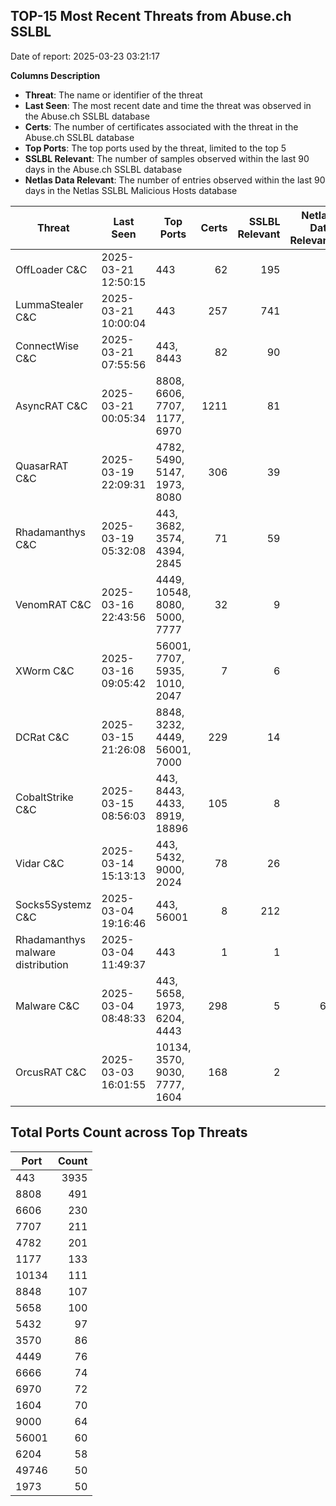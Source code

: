 ## TOP-15 Most Recent Threats from Abuse.ch SSLBL
Date of report: 2025-03-23 03:21:17

**Columns Description**
- **Threat**: The name or identifier of the threat
- **Last Seen**: The most recent date and time the threat was observed in the Abuse.ch SSLBL database
- **Certs**: The number of certificates associated with the threat in the Abuse.ch SSLBL database
- **Top Ports**: The top ports used by the threat, limited to the top 5
- **SSLBL Relevant**: The number of samples observed within the last 90 days in the Abuse.ch SSLBL database
- **Netlas Data Relevant**: The number of entries observed within the last 90 days in the Netlas SSLBL Malicious Hosts database



| Threat                     | Last Seen           | Top Ports          | Certs        | SSLBL Relevant   | Netlas Data Relevant  |
|----------------------------|---------------------|--------------------|-------------:|-----------------:|----------------------:|
| OffLoader C&C              | 2025-03-21 12:50:15 | 443 | 62 | 195 | 1 |
| LummaStealer C&C           | 2025-03-21 10:00:04 | 443 | 257 | 741 | 0 |
| ConnectWise C&C            | 2025-03-21 07:55:56 | 443, 8443 | 82 | 90 | 1 |
| AsyncRAT C&C               | 2025-03-21 00:05:34 | 8808, 6606, 7707, 1177, 6970 | 1211 | 81 | 0 |
| QuasarRAT C&C              | 2025-03-19 22:09:31 | 4782, 5490, 5147, 1973, 8080 | 306 | 39 | 0 |
| Rhadamanthys C&C           | 2025-03-19 05:32:08 | 443, 3682, 3574, 4394, 2845 | 71 | 59 | 0 |
| VenomRAT C&C               | 2025-03-16 22:43:56 | 4449, 10548, 8080, 5000, 7777 | 32 | 9 | 0 |
| XWorm C&C                  | 2025-03-16 09:05:42 | 56001, 7707, 5935, 1010, 2047 | 7 | 6 | 0 |
| DCRat C&C                  | 2025-03-15 21:26:08 | 8848, 3232, 4449, 56001, 7000 | 229 | 14 | 0 |
| CobaltStrike C&C           | 2025-03-15 08:56:03 | 443, 8443, 4433, 8919, 18896 | 105 | 8 | 5 |
| Vidar C&C                  | 2025-03-14 15:13:13 | 443, 5432, 9000, 2024 | 78 | 26 | 5 |
| Socks5Systemz C&C          | 2025-03-04 19:16:46 | 443, 56001 | 8 | 212 | 6 |
| Rhadamanthys malware distribution | 2025-03-04 11:49:37 | 443 | 1 | 1 | 0 |
| Malware C&C                | 2025-03-04 08:48:33 | 443, 5658, 1973, 6204, 4443 | 298 | 5 | 64 |
| OrcusRAT C&C               | 2025-03-03 16:01:55 | 10134, 3570, 9030, 7777, 1604 | 168 | 2 | 0 |

## Total Ports Count across Top Threats
| Port       | Count      |
|------------|-----------:|
| 443 | 3935 |
| 8808 | 491 |
| 6606 | 230 |
| 7707 | 211 |
| 4782 | 201 |
| 1177 | 133 |
| 10134 | 111 |
| 8848 | 107 |
| 5658 | 100 |
| 5432 | 97 |
| 3570 | 86 |
| 4449 | 76 |
| 6666 | 74 |
| 6970 | 72 |
| 1604 | 70 |
| 9000 | 64 |
| 56001 | 60 |
| 6204 | 58 |
| 49746 | 50 |
| 1973 | 50 |